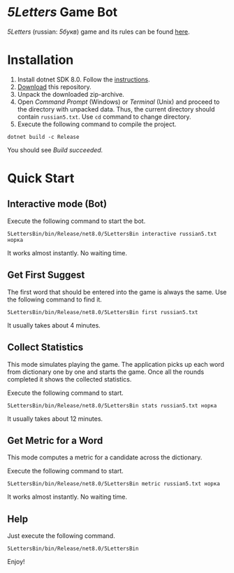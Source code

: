 # *5Letters* Game Bot

*5Letters* (russian: *5букв*) game and its rules can be found [here](https://5bukv.tinkoff.ru).

# Installation

1. Install dotnet SDK 8.0. Follow the [instructions](https://dotnet.microsoft.com/en-us/download).
1. [Download](https://github.com/apodavalov/5bukv/archive/refs/heads/main.zip) this repository.
1. Unpack the downloaded zip-archive.
1. Open *Command Prompt* (Windows) or *Terminal* (Unix) and proceed to the directory with unpacked 
   data. Thus, the current directory should contain `russian5.txt`. Use `cd` command to change directory.
1. Execute the following command to compile the project.

```shell
dotnet build -c Release
```

You should see *Build succeeded.*

# Quick Start

## Interactive mode (Bot)

Execute the following command to start the bot.

```shell
5LettersBin/bin/Release/net8.0/5LettersBin interactive russian5.txt норка
```

It works almost instantly. No waiting time.

## Get First Suggest

The first word that should be entered into the game is always the same. Use the following command to find it.

```shell
5LettersBin/bin/Release/net8.0/5LettersBin first russian5.txt
```

It usually takes about 4 minutes.

## Collect Statistics

This mode simulates playing the game. The application picks up each word from dictionary one by one
and starts the game. Once all the rounds completed it shows the collected statistics.

Execute the following command to start.

```shell
5LettersBin/bin/Release/net8.0/5LettersBin stats russian5.txt норка
```

It usually takes about 12 minutes.

## Get Metric for a Word

This mode computes a metric for a candidate across the dictionary.

Execute the following command to start.

```shell
5LettersBin/bin/Release/net8.0/5LettersBin metric russian5.txt норка
```

It works almost instantly. No waiting time.

## Help

Just execute the following command.

```shell
5LettersBin/bin/Release/net8.0/5LettersBin
```

Enjoy!
